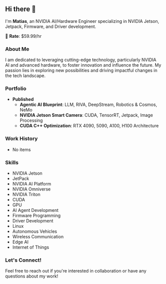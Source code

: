## Hi there 👋

I'm **Matias**, an NVIDIA AI/Hardware Engineer specializing in NVIDIA Jetson, Jetpack, Firmware, and Driver development. 

💼 **Rate**: $59.99/hr

### About Me
I am dedicated to leveraging cutting-edge technology, particularly NVIDIA AI and advanced hardware, to foster innovation and influence the future. My passion lies in exploring new possibilities and driving impactful changes in the tech landscape.

### Portfolio
- **Published**
  - **Agentic AI Blueprint**: LLM, RIVA, DeepStream, Robotics & Cosmos, NeMo
  - **NVIDIA Jetson Smart Camera**: CUDA, TensorRT, Jetpack, Image Processing
  - **CUDA C++ Optimization**: RTX 4090, 5090, A100, H100 Architecture

### Work History
- No items

### Skills
- NVIDIA Jetson
- JetPack
- NVIDIA AI Platform
- NVIDIA Omniverse
- NVIDIA Triton
- CUDA
- GPU
- AI Agent Development
- Firmware Programming
- Driver Development
- Linux
- Autonomous Vehicles
- Wireless Communication
- Edge AI
- Internet of Things

### Let's Connect!
Feel free to reach out if you're interested in collaboration or have any questions about my work!
